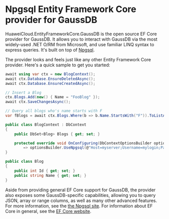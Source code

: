 # Npgsql Entity Framework Core provider for GaussDB

HuaweiCloud.EntityFrameworkCore.GaussDB is the open source EF Core provider for GaussDB. It allows you to interact with GaussDB via the most widely-used .NET O/RM from Microsoft, and use familiar LINQ syntax to express queries. It's built on top of [Npgsql](https://github.com/npgsql/npgsql).

The provider looks and feels just like any other Entity Framework Core provider. Here's a quick sample to get you started:

```csharp
await using var ctx = new BlogContext();
await ctx.Database.EnsureDeletedAsync();
await ctx.Database.EnsureCreatedAsync();

// Insert a Blog
ctx.Blogs.Add(new() { Name = "FooBlog" });
await ctx.SaveChangesAsync();

// Query all blogs who's name starts with F
var fBlogs = await ctx.Blogs.Where(b => b.Name.StartsWith("F")).ToListAsync();

public class BlogContext : DbContext
{
    public DbSet<Blog> Blogs { get; set; }

    protected override void OnConfiguring(DbContextOptionsBuilder optionsBuilder)
        => optionsBuilder.UseNpgsql(@"Host=myserver;Username=mylogin;Password=mypass;Database=mydatabase");
}

public class Blog
{
    public int Id { get; set; }
    public string Name { get; set; }
}
```

Aside from providing general EF Core support for GaussDB, the provider also exposes some GaussDB-specific capabilities, allowing you to query JSON, array or range columns, as well as many other advanced features. For more information, see the [the Npgsql site](http://www.npgsql.org/efcore/index.html). For information about EF Core in general, see the [EF Core website](https://docs.microsoft.com/ef/core/).

